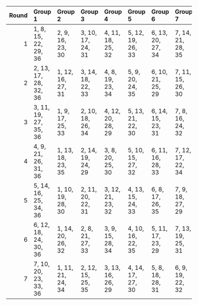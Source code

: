 |   Round | Group 1               | Group 2           | Group 3           | Group 4           | Group 5           | Group 6           | Group 7           |
|--------:|:----------------------|:------------------|:------------------|:------------------|:------------------|:------------------|:------------------|
|       1 | 1, 8, 15, 22, 29, 36  | 2, 9, 16, 23, 30  | 3, 10, 17, 24, 31 | 4, 11, 18, 25, 32 | 5, 12, 19, 26, 33 | 6, 13, 20, 27, 34 | 7, 14, 21, 28, 35 |
|       2 | 2, 13, 17, 28, 32, 36 | 1, 12, 16, 27, 31 | 3, 14, 18, 22, 33 | 4, 8, 19, 23, 34  | 5, 9, 20, 24, 35  | 6, 10, 21, 25, 29 | 7, 11, 15, 26, 30 |
|       3 | 3, 11, 19, 27, 35, 36 | 1, 9, 17, 25, 33  | 2, 10, 18, 26, 34 | 4, 12, 20, 28, 29 | 5, 13, 21, 22, 30 | 6, 14, 15, 23, 31 | 7, 8, 16, 24, 32  |
|       4 | 4, 9, 21, 26, 31, 36  | 1, 13, 18, 23, 35 | 2, 14, 19, 24, 29 | 3, 8, 20, 25, 30  | 5, 10, 15, 27, 32 | 6, 11, 16, 28, 33 | 7, 12, 17, 22, 34 |
|       5 | 5, 14, 16, 25, 34, 36 | 1, 10, 19, 28, 30 | 2, 11, 20, 22, 31 | 3, 12, 21, 23, 32 | 4, 13, 15, 24, 33 | 6, 8, 17, 26, 35  | 7, 9, 18, 27, 29  |
|       6 | 6, 12, 18, 24, 30, 36 | 1, 14, 20, 26, 32 | 2, 8, 21, 27, 33  | 3, 9, 15, 28, 34  | 4, 10, 16, 22, 35 | 5, 11, 17, 23, 29 | 7, 13, 19, 25, 31 |
|       7 | 7, 10, 20, 23, 33, 36 | 1, 11, 21, 24, 34 | 2, 12, 15, 25, 35 | 3, 13, 16, 26, 29 | 4, 14, 17, 27, 30 | 5, 8, 18, 28, 31  | 6, 9, 19, 22, 32  |